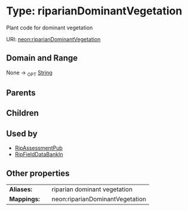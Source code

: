 
# Type: riparianDominantVegetation


Plant code for dominant vegetation

URI: [neon:riparianDominantVegetation](https://data.neonscience.org/riparianDominantVegetation)


## Domain and Range

None ->  <sub>OPT</sub> [String](types/String.md)

## Parents


## Children


## Used by

 * [RipAssessmentPub](RipAssessmentPub.md)
 * [RipFieldDataBankIn](RipFieldDataBankIn.md)

## Other properties

|  |  |  |
| --- | --- | --- |
| **Aliases:** | | riparian dominant vegetation |
| **Mappings:** | | neon:riparianDominantVegetation |

